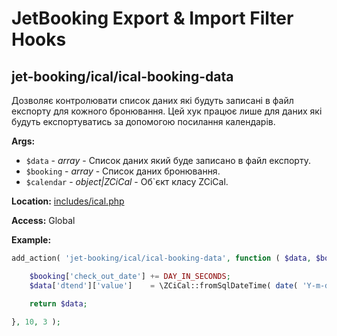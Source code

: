 # JetBooking Export & Import Filter Hooks

## jet-booking/ical/ical-booking-data

Дозволяє контролювати список даних які будуть записані в файл експорту для кожного бронювання. Цей хук працює лише для даних
які будуть експортуватись за допомогою посилання календарів.

**Args:**
* `$data` - _array_ - Список даних який буде записано в файл експорту.
* `$booking` - _array_ - Список даних бронювання.
* `$calendar` - _object|ZCiCal_ - Об`єкт класу ZCiCal.

**Location:**
<a href="https://github.com/ZemezLab/jet-booking/blob/master/includes/ical.php">includes/ical.php</a>

**Access:** Global

**Example:**
```php
add_action( 'jet-booking/ical/ical-booking-data', function ( $data, $booking, $calendar ) {

	$booking['check_out_date'] += DAY_IN_SECONDS;
	$data['dtend']['value']    = \ZCiCal::fromSqlDateTime( date( 'Y-m-d', $booking['check_out_date'] ) );

	return $data;

}, 10, 3 );
```
